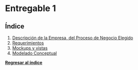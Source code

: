 # Entregable 1
## Índice
1. [Descripción de la Empresa, del Proceso de Negocio Elegido](entregable%201-1.md)
2. [Requerimientos](entregable%201-2.md)
3. [Mockups y vistas](entregable%201-3.md)
4. [Modelado Conceptual](entregable%201-4.md)

**[Regresar al índice](../README.md)**
